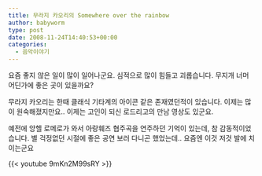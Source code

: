 ```yaml
---
title: 무라지 카오리의 Somewhere over the rainbow
author: babyworm
type: post
date: 2008-11-24T14:40:53+00:00
categories:
  - 음악이야기
---
```

요즘 좋지 않은 일이 많이 일어나군요. 심적으로 많이 힘들고 괴롭습니다.
무지개 너머 어딘가에 좋은 곳이 있을까요?

무라지 카오리는 한때 클래식 기타계의 아이콘 같은 존재였던적이 있습니다. 이제는 많이 원숙해졌지만요..
이제는 고인이 되신 로드리고의 만남 영상도 있군요.

예전에 앙헬 로메로가 와서 아랑훼즈 협주곡을 연주하던 기억이 있는데, 참 감동적이었습니다.
별 걱정없던 시절에 좋은 공연 보러 다니곤 했었는데.. 요즘엔 이것 저것 발에 치이는군요

{{< youtube 9mKn2M99sRY >}}

